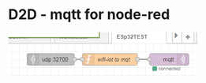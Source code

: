 D2D - mqtt for node-red
===========



![D2D - mqtt for node-red](Screenshot_1.png "D2D - mqtt for node-red")
